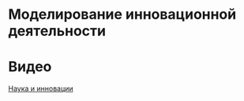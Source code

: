 # Моделирование инновационной деятельности

# Видео
[Наука и инновации](https://rutube.ru/video/7b59d553b1136f5f49886c87eb12d19f/?r=plwd)
